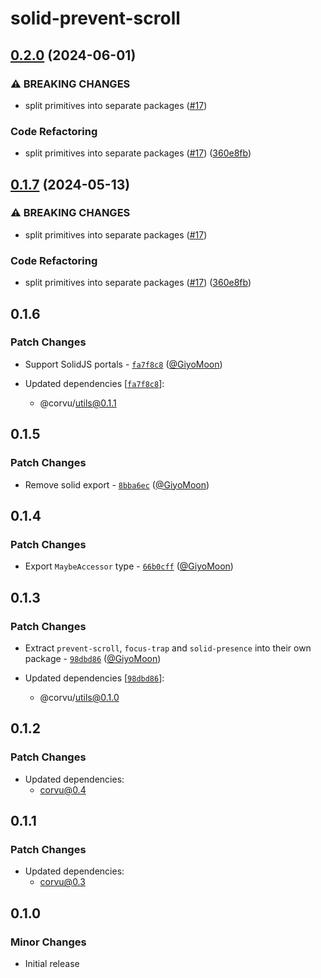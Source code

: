 # solid-prevent-scroll

## [0.2.0](https://github.com/hngngn/corvu/compare/solid-prevent-scroll-v0.1.7...solid-prevent-scroll@0.2.0) (2024-06-01)


### ⚠ BREAKING CHANGES

* split primitives into separate packages ([#17](https://github.com/hngngn/corvu/issues/17))

### Code Refactoring

* split primitives into separate packages ([#17](https://github.com/hngngn/corvu/issues/17)) ([360e8fb](https://github.com/hngngn/corvu/commit/360e8fb040c54ebd542dc244a5e10a7784e4388b))

## [0.1.7](https://github.com/corvudev/corvu/compare/solid-prevent-scroll@0.1.6...solid-prevent-scroll@0.1.7) (2024-05-13)


### ⚠ BREAKING CHANGES

* split primitives into separate packages ([#17](https://github.com/corvudev/corvu/issues/17))

### Code Refactoring

* split primitives into separate packages ([#17](https://github.com/corvudev/corvu/issues/17)) ([360e8fb](https://github.com/corvudev/corvu/commit/360e8fb040c54ebd542dc244a5e10a7784e4388b))

## 0.1.6

### Patch Changes

- Support SolidJS portals - [`fa7f8c8`](https://github.com/corvudev/corvu/commit/fa7f8c845a5ab53afcfc8246da9025b5054f607c) ([@GiyoMoon](https://github.com/GiyoMoon))

- Updated dependencies [[`fa7f8c8`](https://github.com/corvudev/corvu/commit/fa7f8c845a5ab53afcfc8246da9025b5054f607c)]:
  - @corvu/utils@0.1.1

## 0.1.5

### Patch Changes

- Remove solid export - [`8bba6ec`](https://github.com/corvudev/corvu/commit/8bba6ecde79589b53a064de82f54e4c78a98d027) ([@GiyoMoon](https://github.com/GiyoMoon))

## 0.1.4

### Patch Changes

- Export `MaybeAccessor` type - [`66b0cff`](https://github.com/corvudev/corvu/commit/66b0cffdb21ab99f5aedc3606a9f9144b217c5a6) ([@GiyoMoon](https://github.com/GiyoMoon))

## 0.1.3

### Patch Changes

- Extract `prevent-scroll`, `focus-trap` and `solid-presence` into their own package - [`98dbd86`](https://github.com/corvudev/corvu/commit/98dbd8604fe208bc63fcf34cfc724a264aea70b3) ([@GiyoMoon](https://github.com/GiyoMoon))

- Updated dependencies [[`98dbd86`](https://github.com/corvudev/corvu/commit/98dbd8604fe208bc63fcf34cfc724a264aea70b3)]:
  - @corvu/utils@0.1.0

## 0.1.2

### Patch Changes

- Updated dependencies:
  - corvu@0.4

## 0.1.1

### Patch Changes

- Updated dependencies:
  - corvu@0.3

## 0.1.0

### Minor Changes

- Initial release
